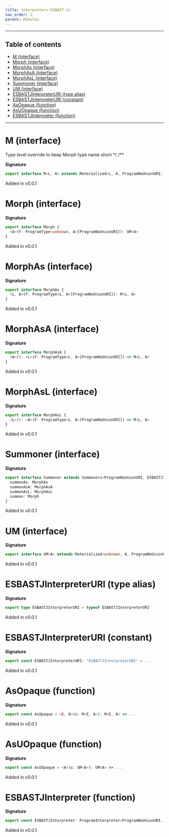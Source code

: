 ```yaml
---
title: interpreters-ESBAST.ts
nav_order: 2
parent: Modules
---
```


---

<h2 class="text-delta">Table of contents</h2>

- [M (interface)](#m-interface)
- [Morph (interface)](#morph-interface)
- [MorphAs (interface)](#morphas-interface)
- [MorphAsA (interface)](#morphasa-interface)
- [MorphAsL (interface)](#morphasl-interface)
- [Summoner (interface)](#summoner-interface)
- [UM (interface)](#um-interface)
- [ESBASTJInterpreterURI (type alias)](#esbastjinterpreteruri-type-alias)
- [ESBASTJInterpreterURI (constant)](#esbastjinterpreteruri-constant)
- [AsOpaque (function)](#asopaque-function)
- [AsUOpaque (function)](#asuopaque-function)
- [ESBASTJInterpreter (function)](#esbastjinterpreter-function)

---

# M (interface)

Type level override to keep Morph type name short \*/
/\*\*

**Signature**

```ts
export interface M<L, A> extends Materialized<L, A, ProgramNoUnionURI, ESBASTJInterpreterURI> {}
```

Added in v0.0.1

# Morph (interface)

**Signature**

```ts
export interface Morph {
  <A>(F: ProgramType<unknown, A>[ProgramNoUnionURI]): UM<A>
}
```

Added in v0.0.1

# MorphAs (interface)

**Signature**

```ts
export interface MorphAs {
  <L, A>(F: ProgramType<L, A>[ProgramNoUnionURI]): M<L, A>
}
```

Added in v0.0.1

# MorphAsA (interface)

**Signature**

```ts
export interface MorphAsA {
  <A>(): <L>(F: ProgramType<L, A>[ProgramNoUnionURI]) => M<L, A>
}
```

Added in v0.0.1

# MorphAsL (interface)

**Signature**

```ts
export interface MorphAsL {
  <L>(): <A>(F: ProgramType<L, A>[ProgramNoUnionURI]) => M<L, A>
}
```

Added in v0.0.1

# Summoner (interface)

**Signature**

```ts
export interface Summoner extends Summoners<ProgramNoUnionURI, ESBASTJInterpreterURI> {
  summonAs: MorphAs
  summonAsA: MorphAsA
  summonAsL: MorphAsL
  summon: Morph
}
```

Added in v0.0.1

# UM (interface)

**Signature**

```ts
export interface UM<A> extends Materialized<unknown, A, ProgramNoUnionURI, ESBASTJInterpreterURI> {}
```

Added in v0.0.1

# ESBASTJInterpreterURI (type alias)

**Signature**

```ts
export type ESBASTJInterpreterURI = typeof ESBASTJInterpreterURI
```

Added in v0.0.1

# ESBASTJInterpreterURI (constant)

**Signature**

```ts
export const ESBASTJInterpreterURI: "ESBASTJInterpreterURI" = ...
```

Added in v0.0.1

# AsOpaque (function)

**Signature**

```ts
export const AsOpaque = <E, A>(x: M<E, A>): M<E, A> => ...
```

Added in v0.0.1

# AsUOpaque (function)

**Signature**

```ts
export const AsUOpaque = <A>(x: UM<A>): UM<A> => ...
```

Added in v0.0.1

# ESBASTJInterpreter (function)

**Signature**

```ts
export const ESBASTJInterpreter: ProgramInterpreter<ProgramNoUnionURI, ESBASTJInterpreterURI> = _program => ...
```

Added in v0.0.1
